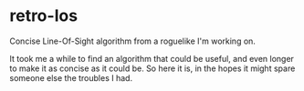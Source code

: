 # retro-los
Concise Line-Of-Sight algorithm from a roguelike I'm working on.

It took me a while to find an algorithm that could be useful, and even longer to make it as concise as it could be. So here it is, in the hopes it might spare someone else the troubles I had.
